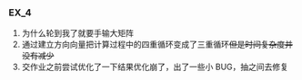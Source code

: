 ### EX_4

1. 为什么轮到我了就要手输大矩阵
2. 通过建立方向向量把计算过程中的四重循环变成了三重循环~~但是时间复杂度并没有减少~~
3. 交作业之前尝试优化了一下结果优化崩了，出了一些小 BUG，抽之间去修复

